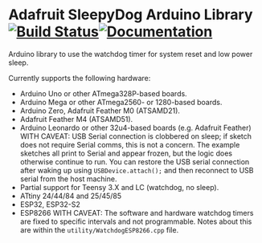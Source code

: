 # Adafruit SleepyDog Arduino Library [![Build Status](https://github.com/adafruit/Adafruit_SleepyDog/workflows/Arduino%20Library%20CI/badge.svg)](https://github.com/adafruit/Adafruit_SleepyDog/actions)[![Documentation](https://github.com/adafruit/ci-arduino/blob/master/assets/doxygen_badge.svg)](http://adafruit.github.io/Adafruit_SleepyDog/html/index.html)

Arduino library to use the watchdog timer for system reset and low power sleep.

Currently supports the following hardware:

*  Arduino Uno or other ATmega328P-based boards.
*  Arduino Mega or other ATmega2560- or 1280-based boards.
*  Arduino Zero, Adafruit Feather M0 (ATSAMD21).
*  Adafruit Feather M4 (ATSAMD51).
*  Arduino Leonardo or other 32u4-based boards (e.g. Adafruit Feather) WITH CAVEAT: USB Serial connection is clobbered on sleep; if sketch does not require Serial comms, this is not a concern. The example sketches all print to Serial and appear frozen, but the logic does otherwise continue to run. You can restore the USB serial connection after waking up using `USBDevice.attach();` and then reconnect to USB serial from the host machine.
*  Partial support for Teensy 3.X and LC (watchdog, no sleep).
*  ATtiny 24/44/84 and 25/45/85
*  ESP32, ESP32-S2
*  ESP8266 WITH CAVEAT: The software and hardware watchdog timers are fixed to specific
intervals and not programmable. Notes about this are within the `utility/WatchdogESP8266.cpp` file.
